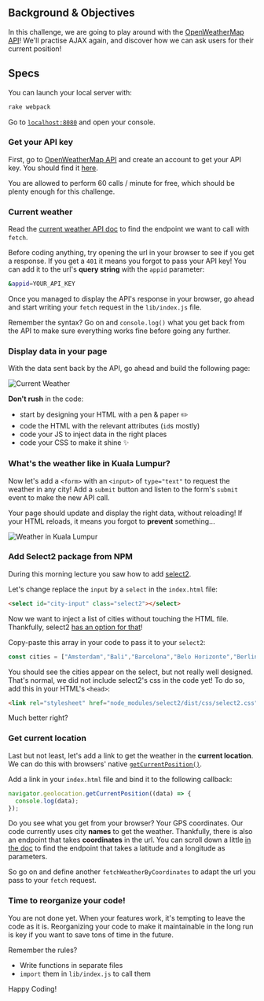 ## Background & Objectives

In this challenge, we are going to play around with the [OpenWeatherMap API](https://openweathermap.org/)! We'll practise AJAX again, and discover how we can ask users for their current position!

## Specs

You can launch your local server with:

```bash
rake webpack
```

Go to [`localhost:8080`](http://localhost:8080/) and open your console.

### Get your API key

First, go to [OpenWeatherMap API](https://home.openweathermap.org/users/sign_up) and create an account to get your API key. You should find it [here](https://home.openweathermap.org/api_keys).

You are allowed to perform 60 calls / minute for free, which should be plenty enough for this challenge.

### Current weather

Read the [current weather API doc](https://openweathermap.org/current) to find the endpoint we want to call with `fetch`.

Before coding anything, try opening the url in your browser to see if you get a response. If you get a `401` it means you forgot to pass your API key! You can add it to the url's **query string** with the `appid` parameter:

```bash
&appid=YOUR_API_KEY
```

Once you managed to display the API's response in your browser, go ahead and start writing your `fetch` request in the `lib/index.js` file.

Remember the syntax? Go on and `console.log()` what you get back from the API to make sure everything works fine before going any further.

### Display data in your page

With the data sent back by the API, go ahead and build the following page:

![Current Weather](https://raw.githubusercontent.com/lewagon/fullstack-images/master/frontend/weather_api.png)

**Don't rush** in the code:

- start by designing your HTML with a pen & paper ✏️
- code the HTML with the relevant attributes (`id`s mostly)
- code your JS to inject data in the right places
- code your CSS to make it shine ✨

### What's the weather like in Kuala Lumpur?

Now let's add a `<form>` with an `<input>` of `type="text"` to request the weather in any city! Add a `submit` button and listen to the form's `submit` event to make the new API call.

Your page should update and display the right data, without reloading! If your HTML reloads, it means you forgot to **prevent** something...

![Weather in Kuala Lumpur](https://raw.githubusercontent.com/lewagon/fullstack-images/master/frontend/weather_in_kuala_lumpur.png)

### Add Select2 package from NPM

During this morning lecture you saw how to add [select2](https://select2.org/).

Let's change replace the `input` by a `select` in the `index.html` file:

```html
<select id="city-input" class="select2"></select>
```

Now we want to inject a list of cities without touching the HTML file. Thankfully, select2 [has an option for that](https://select2.org/data-sources/arrays)!

Copy-paste this array in your code to pass it to your `select2`:

```js
const cities = ["Amsterdam","Bali","Barcelona","Belo Horizonte","Berlin","Bordeaux","Brussels","Buenos Aires","Casablanca","Chengdu","Copenhagen","Kyoto","Lausanne","Lille","Lisbon","London","Lyon","Marseille","Melbourne","Mexico","Milan","Montréal","Nantes","Paris","Rio de Janeiro","São Paulo","Shanghai","Shenzhen","Tel Aviv","Tokyo"];
```

You should see the cities appear on the select, but not really well designed. That's normal, we did not include select2's css in the code yet! To do so, add this in your HTML's `<head>`:

```html
<link rel="stylesheet" href="node_modules/select2/dist/css/select2.css">
```

Much better right?

### Get current location

Last but not least, let's add a link to get the weather in the **current location**. We can do this with browsers' native [`getCurrentPosition()`](https://developer.mozilla.org/en-US/docs/Web/API/Geolocation/getCurrentPosition).

Add a link in your `index.html` file and bind it to the following callback:

```js
navigator.geolocation.getCurrentPosition((data) => {
  console.log(data);
});
```

Do you see what you get from your browser? Your GPS coordinates. Our code currently uses city **names** to get the weather. Thankfully, there is also an endpoint that takes **coordinates** in the url. You can scroll down a little [in the doc](https://openweathermap.org/current) to find the endpoint that takes a latitude and a longitude as parameters.

So go on and define another `fetchWeatherByCoordinates` to adapt the url you pass to your `fetch` request.

### Time to reorganize your code!

You are not done yet. When your features work, it's tempting to leave the code as it is. Reorganizing your code to make it maintainable in the long run is key if you want to save tons of time in the future.

Remember the rules?

- Write functions in separate files
- `import` them in `lib/index.js` to call them

Happy Coding!

